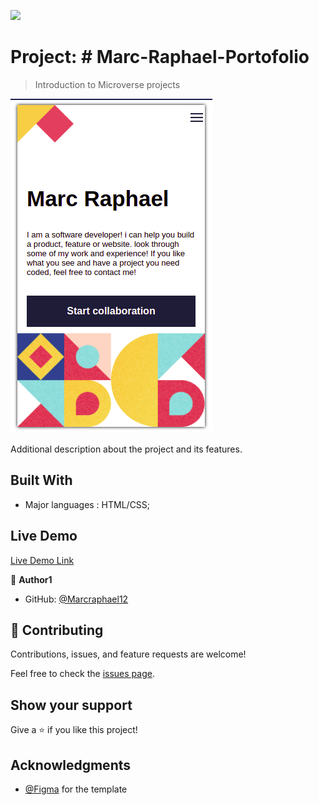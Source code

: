 ![](https://img.shields.io/badge/Microverse-blueviolet)

# Project: # Marc-Raphael-Portofolio

> Introduction to Microverse projects

![screenshot](/images/app-image.png)

Additional description about the project and its features.

## Built With

- Major languages : HTML/CSS;

## Live Demo

[Live Demo Link](https://marcraphael12.github.io/Marc-Raphael-Portofolio)


👤 **Author1**

- GitHub: [@Marcraphael12](https://github.com/Marcraphael12)


## 🤝 Contributing

Contributions, issues, and feature requests are welcome!

Feel free to check the [issues page](https://github.com/Marcraphael12/Marc-Raphael-Portofolio/issues).

## Show your support

Give a ⭐️ if you like this project!

## Acknowledgments
- [@Figma](https://www.Figma.com) for the template